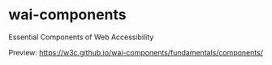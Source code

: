 # wai-components
Essential Components of Web Accessibility

Preview: https://w3c.github.io/wai-components/fundamentals/components/
